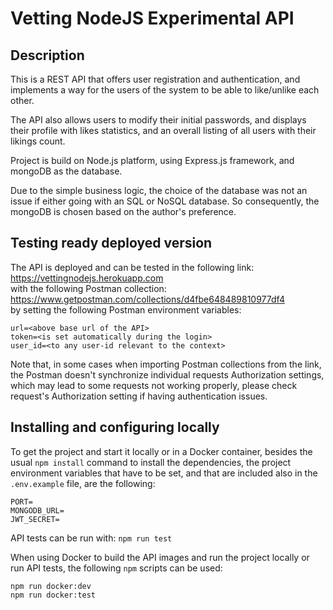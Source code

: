 # Vetting NodeJS Experimental API

## Description
This is a REST API that offers user registration and authentication, and implements a way for the users of the system to be able to like/unlike each other.

The API also allows users to modify their initial passwords, and displays their profile with likes statistics, and an overall listing of all users with their likings count.

Project is build on Node.js platform, using Express.js framework, and mongoDB as the database.

Due to the simple business logic, the choice of the database was not an issue if either going with an SQL or NoSQL database. So consequently, the mongoDB is chosen based on the author's preference. 

## Testing ready deployed version

The API is deployed and can be tested in the following link:   
https://vettingnodejs.herokuapp.com   
with the following Postman collection:   
https://www.getpostman.com/collections/d4fbe648489810977df4   
by setting the following Postman environment variables:
```shell
url=<above base url of the API>
token=<is set automatically during the login>
user_id=<to any user-id relevant to the context>
```
Note that, in some cases when importing Postman collections from the link, the Postman doesn't synchronize 
individual requests Authorization settings, which may lead to some requests not working properly, please 
check request's Authorization setting if having authentication issues. 

## Installing and configuring locally

To get the project and start it locally or in a Docker container, besides the usual `npm install` command to install the dependencies,
the project environment variables that have to be set, and that are included also in the `.env.example` file, are the following:   
```shell
PORT=
MONGODB_URL=
JWT_SECRET=
```

API tests can be run with: `npm run test`

When using Docker to build the API images and run the project locally or run API tests, the following `npm` scripts can be used:   
```shell
npm run docker:dev
npm run docker:test
```


